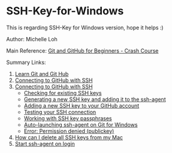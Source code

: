 # SSH-Key-for-Windows
This is regarding SSH-Key for Windows version, hope it helps :)

Author: Michelle Loh

Main Reference: [Git and GitHub for Beginners - Crash Course](https://www.youtube.com/watch?v=RGOj5yH7evk&list=RDCMUC8butISFwT-Wl7EV0hUK0BQ&start_radio=1&t=829s)

Summary Links:
1. [Learn Git and Git Hub](https://www.jcchouinard.com/learn-git-and-github/)
2. [Connecting to GitHub with SSH](https://docs.github.com/en/github/authenticating-to-github/connecting-to-github-with-ssh)
3. [Connecting to GitHub with SSH](https://docs.github.com/en/github/authenticating-to-github/connecting-to-github-with-ssh)
    <ul>
    <li><a href="https://docs.github.com/en/github/authenticating-to-github/checking-for-existing-ssh-keysd">Checking for existing SSH keys</a></li>
    <li><a href="https://docs.github.com/en/github/authenticating-to-github/generating-a-new-ssh-key-and-adding-it-to-the-ssh-agent">Generating a new SSH key and adding it to the ssh-agent</a></li>
    <li><a href = "https://docs.github.com/en/github/authenticating-to-github/adding-a-new-ssh-key-to-your-github-account">Adding a new SSH key to your GitHub account</a></li>
    <li><a href = "https://docs.github.com/en/github/authenticating-to-github/testing-your-ssh-connection">Testing your SSH connection</a></li>
    <li><a href = "https://docs.github.com/en/github/authenticating-to-github/working-with-ssh-key-passphrases">Working with SSH key passphrases</a></li>
    <li><a href = "https://docs.github.com/en/github/authenticating-to-github/working-with-ssh-key-passphrases#auto-launching-ssh-agent-on-git-for-windows">Auto-launching ssh-agent on Git for Windows</a></li>
    <li><a href = "https://docs.github.com/en/github/authenticating-to-github/error-permission-denied-publickey">Error: Permission denied (publickey)</a></li>
    </ul>
4. [How can I delete all SSH keys from my Mac](https://stackoverflow.com/questions/60984908/how-can-i-delete-all-ssh-keys-from-my-mac)
5. [Start ssh-agent on login](https://stackoverflow.com/questions/18880024/start-ssh-agent-on-login)
